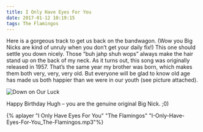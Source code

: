 ```yaml
---
title: I Only Have Eyes For You
date: 2017-01-12 10:19:15
tags: The Flamingos
---
```

Here is a gorgeous track to get us back on the bandwagon. (Wow you Big Nicks are kind of unruly when you don’t get your daily fix!) This one should settle you down nicely. Those “buh jahp shuh wops” always make the hair stand up on the back of my neck. As it turns out, this song was originally released in 1957. That’s the same year my brother was born, which makes them both very, very, very old. But everyone will be glad to know old age has made us both happier than we were in our youth (see picture attached). 

![Down on Our Luck](Down-on-Our-Luck.jpg)

Happy Birthday Hugh – you are the genuine original Big Nick. ;0)



{% aplayer "I Only Have Eyes For You" "The Flamingos" "I-Only-Have-Eyes-For-You_The-Flamingos.mp3"%}
